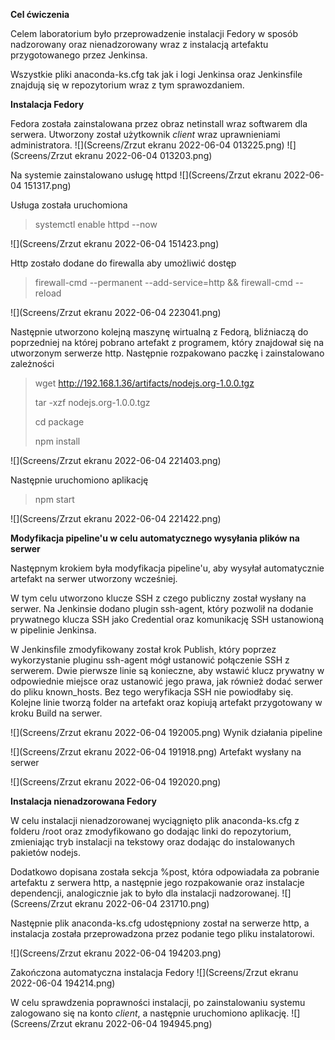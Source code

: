 **Cel ćwiczenia**

Celem laboratorium było przeprowadzenie instalacji Fedory w sposób nadzorowany oraz nienadzorowany wraz z instalacją artefaktu przygotowanego przez Jenkinsa.

Wszystkie pliki anaconda-ks.cfg tak jak i logi Jenkinsa oraz Jenkinsfile znajdują się w repozytorium wraz z tym sprawozdaniem.

**Instalacja Fedory**

Fedora została zainstalowana przez obraz netinstall wraz softwarem dla serwera. Utworzony został użytkownik *client* wraz uprawnieniami administratora.
![](Screens/Zrzut ekranu 2022-06-04 013225.png)
![](Screens/Zrzut ekranu 2022-06-04 013203.png)

Na systemie zainstalowano usługę httpd
![](Screens/Zrzut ekranu 2022-06-04 151317.png)

Usługa została uruchomiona
> systemctl enable httpd --now

![](Screens/Zrzut ekranu 2022-06-04 151423.png)

Http zostało dodane do firewalla aby umożliwić dostęp

> firewall-cmd --permanent --add-service=http && firewall-cmd --reload

![](Screens/Zrzut ekranu 2022-06-04 223041.png)

Następnie utworzono kolejną maszynę wirtualną z Fedorą, bliźniaczą do poprzedniej na której pobrano artefakt z programem, który znajdował się na utworzonym serwerze http. Następnie rozpakowano paczkę i zainstalowano zależności 

> wget http://192.168.1.36/artifacts/nodejs.org-1.0.0.tgz
> 
> tar -xzf nodejs.org-1.0.0.tgz 
> 
> cd package
> 
> npm install

![](Screens/Zrzut ekranu 2022-06-04 221403.png)

Następnie uruchomiono aplikację 
> npm start

![](Screens/Zrzut ekranu 2022-06-04 221422.png)

**Modyfikacja pipeline'u w celu automatycznego wysyłania plików na serwer**

Następnym krokiem była modyfikacja pipeline'u, aby wysyłał automatycznie artefakt na serwer utworzony wcześniej.

W tym celu utworzono klucze SSH z czego publiczny został wysłany na serwer. Na Jenkinsie dodano plugin ssh-agent, który pozwolił na dodanie prywatnego klucza SSH jako Credential oraz komunikację SSH ustanowioną w pipelinie Jenkinsa. 

W Jenkinsfile zmodyfikowany został krok Publish, który poprzez wykorzystanie pluginu ssh-agent mógł ustanowić połączenie SSH z serwerem. Dwie pierwsze linie są konieczne, aby wstawić klucz prywatny w odpowiednie miejsce oraz ustanowić jego prawa, jak również dodać serwer do pliku known_hosts. Bez tego weryfikacja SSH nie powiodłaby się. Kolejne linie tworzą folder na artefakt oraz kopiują artefakt przygotowany w kroku Build na serwer.

![](Screens/Zrzut ekranu 2022-06-04 192005.png)
Wynik działania pipeline

![](Screens/Zrzut ekranu 2022-06-04 191918.png)
Artefakt wysłany na serwer 

![](Screens/Zrzut ekranu 2022-06-04 192020.png)

**Instalacja nienadzorowana Fedory**

W celu instalacji nienadzorowanej wyciągnięto plik anaconda-ks.cfg z folderu /root oraz zmodyfikowano go dodając linki do repozytorium, zmieniając tryb instalacji na tekstowy oraz dodając do instalowanych pakietów nodejs. 

Dodatkowo dopisana została sekcja %post, która odpowiadała za pobranie artefaktu z serwera http, a następnie jego rozpakowanie oraz instalacje dependencji, analogicznie jak to było dla instalacji nadzorowanej.
![](Screens/Zrzut ekranu 2022-06-04 231710.png)

Następnie plik anaconda-ks.cfg udostępniony został na serwerze http, a instalacja została przeprowadzona przez podanie tego pliku instalatorowi.

![](Screens/Zrzut ekranu 2022-06-04 194203.png)

Zakończona automatyczna instalacja Fedory
![](Screens/Zrzut ekranu 2022-06-04 194214.png)

W celu sprawdzenia poprawności instalacji, po zainstalowaniu systemu zalogowano się na konto *client*, a następnie uruchomiono aplikację.
![](Screens/Zrzut ekranu 2022-06-04 194945.png)